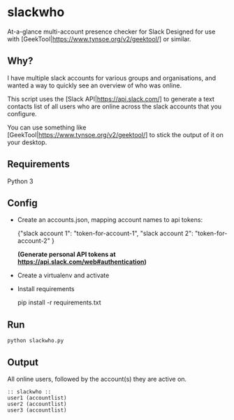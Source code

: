 # slackwho
At-a-glance multi-account presence checker for Slack
Designed for use with [GeekTool|https://www.tynsoe.org/v2/geektool/] or similar.

## Why?

I have multiple slack accounts for various groups and organisations, and wanted
a way to quickly see an overview of who was online.

This script uses the [Slack API|https://api.slack.com/] to generate a text contacts list of all users
who are online across the slack accounts that you configure.

You can use something like [GeekTool|https://www.tynsoe.org/v2/geektool/]
to stick the output of it on your desktop.

## Requirements

Python 3

## Config

 * Create an accounts.json, mapping account names to api tokens:


    {"slack account 1": "token-for-account-1",
     "slack account 2": "token-for-account-2"
     }

    **(Generate personal API tokens at https://api.slack.com/web#authentication)**

 * Create a virtualenv and activate

 * Install requirements

     pip install -r requirements.txt

## Run

    python slackwho.py

## Output

All online users, followed by the account(s) they are active on.

    :: slackwho ::
    user1 (accountlist)
    user2 (accountlist)
    user3 (accountlist)
